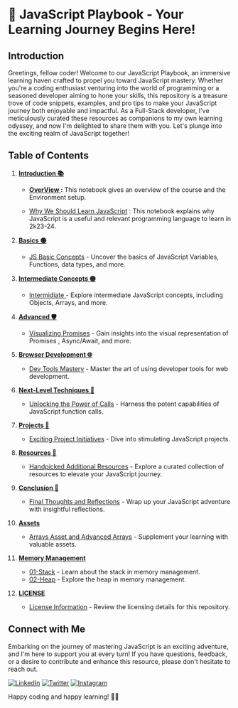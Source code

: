 # 🚀 JavaScript Playbook - Your Learning Journey Begins Here!

## Introduction

Greetings, fellow coder! Welcome to our JavaScript Playbook, an immersive learning haven crafted to propel you toward JavaScript mastery. Whether you're a coding enthusiast venturing into the world of programming or a seasoned developer aiming to hone your skills, this repository is a treasure trove of code snippets, examples, and pro tips to make your JavaScript journey both enjoyable and impactful. As a Full-Stack developer, I've meticulously curated these resources as companions to my own learning odyssey, and now I'm delighted to share them with you. Let's plunge into the exciting realm of JavaScript together!

## Table of Contents

1. **[Introduction 📚](./01-Introduction)**

   - **[OverView ](01-Overview.ipynb):** This notebook gives an overview of the course and the Environment setup.

   - [Why We Should Learn JavaScript](02-Why-JavaScript.ipynb) : This notebook explains why JavaScript is a useful and relevant programming language to learn in 2k23-24.

2. **[Basics 🟢](./02-Basics)**

   - [JS Basic Concepts](./02-Basics%20🟢/README.md) - Uncover the basics of JavaScript Variables, Functions, data types, and more.

3. **[Intermediate Concepts 🟡](./03-Intermediate%20🟡/README.md)**

   - [Intermidiate ](./03-Intermediate/README.md.ipynb) - Explore intermediate JavaScript concepts, including Objects, Arrays, and more.

4. **[Advanced 🛡️](./04-Advanced)**

   - [Visualizing Promises](./04-Advanced%20🛡️/README.md) - Gain insights into the visual representation of Promises , Async/Await, and more.

5. **[Browser Development 🌐](./05-Browser-Development)**

   - [Dev Tools Mastery](./05-Browser-Development%20🌐/README.md) - Master the art of using developer tools for web development.

6. **[Next-Level Techniques 🚀](./06-Next-Level-Techniques)**

   - [Unlocking the Power of Calls](./06-Next-Level-Techniques%20🚀) - Harness the potent capabilities of JavaScript function calls.

7. **[Projects 🚧](./07-Projects)**

   - [Exciting Project Initiatives](./07-Projects%20🚧) - Dive into stimulating JavaScript projects.

8. **[Resources 📎](./08-Resources)**

   - [Handpicked Additional Resources](./08-Resources/README.md) - Explore a curated collection of resources to elevate your JavaScript journey.

9. **[Conclusion 🎯](./09-Conclusion)**

   - [Final Thoughts and Reflections](./09-Conclusion/README.md) - Wrap up your JavaScript adventure with insightful reflections.

10. **[Assets](./Assets)**

    - [Arrays Asset and Advanced Arrays](./Assets/Arrays) - Supplement your learning with valuable assets.

11. **[Memory Management](./Memory-Management/JS-Playbook)**

    - [01-Stack](./Memory%20Management%20🧠/) - Learn about the stack in memory management.
    - [02-Heap](./Memory-Management/JS-Playbook/02-Heap.ipynb) - Explore the heap in memory management.

12. **[LICENSE](./LICENSE)**

    - [License Information](./LICENSE) - Review the licensing details for this repository.

## Connect with Me

Embarking on the journey of mastering JavaScript is an exciting adventure, and I'm here to support you at every turn! If you have questions, feedback, or a desire to contribute and enhance this resource, please don't hesitate to reach out.

[![LinkedIn](https://img.shields.io/badge/LinkedIn-Connect-blue?style=flat-square&logo=linkedin)](https://www.linkedin.com/in/zeeshanmukhtar1/)
[![Twitter](https://img.shields.io/badge/Twitter-Follow-blue?style=flat-square&logo=twitter)](https://twitter.com/ZeshanMukhtar01)
[![Instagram](https://img.shields.io/badge/Instagram-Follow-blue?style=flat-square&logo=instagram)](https://www.instagram.com/zeshanmukhtar01/)

Happy coding and happy learning! 🚀✨
